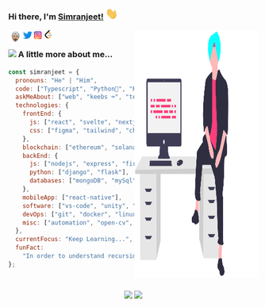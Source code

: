 ### Hi there, I'm [Simranjeet!](https://smrnjeet222.github.io/) <img src="https://raw.githubusercontent.com/ABSphreak/ABSphreak/master/gifs/Hi.gif" width="25px" />

<img align="right" width="250px" height="500px" src="https://raw.githubusercontent.com/smrnjeet222/smrnjeet222/master/assets/me.svg">

<a href="https://smrnjeet222.github.io/">
  <img align="left" alt="website" width="28px" src="https://raw.githubusercontent.com/smrnjeet222/smrnjeet222/master/assets/logo.png" />
</a>
<a href="https://twitter.com/smrnjeet222">
  <img align="left" alt="Twitter" width="21px" src="https://raw.githubusercontent.com/smrnjeet222/smrnjeet222/master/assets/icons/twitter.png" />
</a>
<a href="https://www.instagram.com/smrnjeet_22/">
  <img align="left" alt="itch.io" width="21px" src="https://raw.githubusercontent.com/smrnjeet222/smrnjeet222/master/assets/icons/instagram.png" />
</a>
<a href="https://leetcode.com/smrnjeet222/">
  <img align="left" alt="leetCode" width="21px" src="https://raw.githubusercontent.com/smrnjeet222/smrnjeet222/master/assets/icons/leetcode.png" />
</a>
<br />

### <img src="https://media.giphy.com/media/VgCDAzcKvsR6OM0uWg/giphy.gif" width="50"> A little more about me...
```javascript
const simranjeet = {
  pronouns: "He" | "Him",
  code: ["Typescript", "Python🐍", "Rust🦀", "Solidity"],
  askMeAbout: ["web", "keebs ⌨", "tech 💻", "crypto 📈", "games 🎮"],
  technologies: {
    frontEnd: {
      js: ["react", "svelte", "nextjs🖤", "gatsby", "graphQL", "redux" ],
      css: ["figma", "tailwind", "chakraUI", "materialUI"],
    },
    blockchain: ["ethereum", "solana"],
    backEnd: {
      js: ["nodejs", "express", "firebase", "socket.io"],
      python: ["django", "flask"],
      databases: ["mongoDB", "mySql", "fauna", "redis"],
    },
    mobileApp: ["react-native"],
    software: ["vs-code", "unity", "blender", "photoshop"],
    devOps: ["git", "docker", "linux", "puppeteer", "selenium"],
    misc: ["automation", "open-cv", "web-scraping"],
  },
  currentFocus: "Keep Learning...",
  funFact:
    "In order to understand recursion, one must first understand recursion",
};
```

<br />

<p align="center">
  <img width="49%" src="https://github-readme-stats.vercel.app/api?username=smrnjeet222&show_icons=true&theme=tokyonight&hide_border=true&bg_color=22272E" />
  <img width="49%" src="https://github-readme-streak-stats.herokuapp.com?user=smrnjeet222&theme=tokyonight_duo&hide_border=true&background=22272E&stroke=74859C" />
</p>
